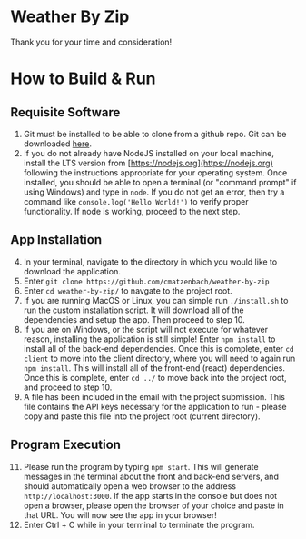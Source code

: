 # Weather By Zip
Thank you for your time and consideration! 

# How to Build & Run
## Requisite Software
1. Git must be installed to be able to clone from a github repo. Git can be downloaded [here](https://git-scm.com).
2. If you do not already have NodeJS installed on your local machine, install the LTS version from [https://nodejs.org](https://nodejs.org) following the instructions appropriate for your operating system. Once installed, you should be able to open a terminal (or "command prompt" if using Windows) and type in `node`. If you do not get an error, then try a command like `console.log('Hello World!')` to verify proper functionality. If node is working, proceed to the next step.

## App Installation
4. In your terminal, navigate to the directory in which you would like to download
   the application.
6. Enter `git clone https://github.com/cmatzenbach/weather-by-zip`
7. Enter `cd weather-by-zip/` to navgate to the project root.
8. If you are running MacOS or Linux, you can simple run `./install.sh` to run
   the custom installation script. It will download all of the dependencies and
   setup the app. Then proceed to step 10.
9. If you are on Windows, or the script will not execute for whatever reason,
   installing the application is still simple! Enter `npm install` to install
   all of the back-end dependencies. Once this is complete, enter `cd client` to
   move into the client directory, where you will need to again run `npm
   install`. This will install all of the front-end (react) dependencies. Once
   this is complete, enter `cd ../` to move back into the project root, and
   proceed to step 10.
10. A file has been included in the email with the project submission. This file
    contains the API keys necessary for the application to run - please copy and
    paste this file into the project root (current directory).

## Program Execution
11. Please run the program by typing `npm start`. This will generate messages in
    the terminal about the front and back-end servers, and should automatically
    open a web browser to the address `http://localhost:3000`. If the app starts
    in the console but does not open a browser, please open the browser of your
    choice and paste in that URL. You will now see the app in your browser! 
12. Enter Ctrl + C while in your terminal to terminate the program.
